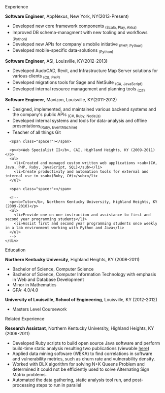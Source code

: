 <div id="resume">

  <div class="section">
    <div class="heading">
      Experience
    </div>
    <div class="content">
      <p><b>Software Engineer</b>, AppNexus, New York, NY(2013-Present)</p>
      <ul>
        <li>Developed new core framework components <sub>(Scala, Play, Akka)</sub></li>
        <li>Improved DB schema-managment with new tooling and workflows <sub>(Python)</sub></li>
        <li>Developed new APIs for company's mobile initiative <sub>(PHP, Python)</sub></li>
        <li>Developed mobile-specific data-solutions <sub>(Python)</sub></li>
      </ul>
      <p><b>Software Engineer</b>, ASI, Louisville, KY(2012-2013)</p>
      <ul>
        <li>Developed AudoCAD, Revit, and Infrastructure Map Server  solutions for various clients <sub>(C#, PHP)</sub></li>
        <li>Developed migrations tools for Sage and NetSuite <sub>(C#, JavaScript)</sub></li>
        <li>Developed internal resource management and planning tools <sub>(C#)</sub></li>
      </ul>
      <p><b>Software Engineer</b>, Mavizon, Louisville, KY(2011-2012)</p>
      <ul>
        <li>
          Designed, implemented, and maintained various backend systems and the company's public APIs <sub>(C#, Ruby, Node.js)</sub>
        </li>
        <li>Developed internal systems and tools for data-analysis and offline presentations<sub>(Ruby, EventMachine)</sub></li>
        <li>Teacher of all things Git</li>
      </ul>

      <span class="spacer"></span>

      <p><b>Web Specialist II</b>, CAI, Highland Heights, KY (2009-2011)</p>
      <ul>
        <li>Created and managed custom written web applications <sub>(C#, Java, PHP, Ruby, JavaScript, SQL)</sub></li>
        <li>Create productivity and automation tools for external and internal use in <sub>(Ruby, C#)</sub></li>
      </ul>

      <span class="spacer"></span>

      <!--
      <p><b>Tutor</b>, Northern Kentucky University, Highland Heights, KY (2009-2010)</p>
      <ul>
        <li>Provide one on one instruction and assistance to first and second year programming students</li>
        <li>Assist first and second year programming students once weekly in a lab environment working with Python and Java</li>
      </ul>
      -->
    </div>
  </div>
  

  <div class="section">
    <div class="heading">
      Education
    </div>
    <div class="content">
      <p><b>Northern Kentucky University</b>, Highland Heights, KY (2008-2011)</p>
      <ul>
        <li>Bachelor of Science, Computer Science</li>
        <li>Bachelor of Science, Computer Information Technology with emphasis in Web and Database Development</li>
        <li>Minor in Mathematics</li>
        <li>GPA: 4.0/4.0</li>
      </ul>
    </div>
    <div class="content">
      <p><b>University of Louisville, School of Engineering</b>, Louisville, KY (2012-2012)</p>
      <ul>
        <li>Masters Level Coursework</li>
      </ul>
    </div>
  </div>

  
  <div class="section">
    <div class="heading">
      Related Experience
    </div>
    <div class="content">
      <p><b>Research Assistant</b>, Northern Kentucky University, Highland Heights, KY (2009-2011)</p>
      <ul>
        <li>Developed Ruby scripts to build open source Java software and perform build-time static analysis resulting two publications (viewable <a href="/*/Research.md">here</a>)</li>
        <li>Applied data mining software (WEKA) to find correlations in software and vulnerability metrics, such as churn rate and vulnerability density. </li>
        <li>Worked with DLX algorithm for solving N+K Queens Problem and determined it could not be efficiently used to solve Alternating Sign Matrix problems.</li>
        <li>Automated the data gathering, static analysis tool run, and post-processing steps to run in parallel</li>
      </ul>
    </div>
  </div>

</div>
